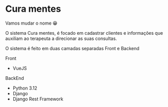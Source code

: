 # Cura mentes

Vamos mudar o nome 😁

O sistema Cura mentes, é focado em cadastrar clientes e informações que auxiliam ao terapeuta a direcionar as suas
consultas.

O sistema é feito em duas camadas separadas Front e Backend

Front
* VueJS

BackEnd
* Python 3.12
* Django
* Django Rest Framework

